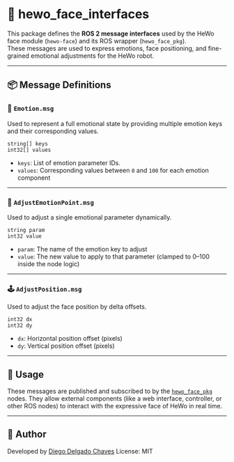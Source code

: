 # 🧩 hewo_face_interfaces

This package defines the **ROS 2 message interfaces** used by the HeWo face module (`hewo-face`) and its ROS wrapper (`hewo_face_pkg`).  
These messages are used to express emotions, face positioning, and fine-grained emotional adjustments for the HeWo robot.

---

## 📦 Message Definitions

### 📌 `Emotion.msg`

Used to represent a full emotional state by providing multiple emotion keys and their corresponding values.

```plaintext
string[] keys
int32[] values
````

* `keys`: List of emotion parameter IDs.
* `values`: Corresponding values between `0` and `100` for each emotion component

---

### 🎯 `AdjustEmotionPoint.msg`

Used to adjust a single emotional parameter dynamically.

```plaintext
string param
int32 value
```

* `param`: The name of the emotion key to adjust
* `value`: The new value to apply to that parameter (clamped to 0–100 inside the node logic)

---

### 🕹️ `AdjustPosition.msg`

Used to adjust the face position by delta offsets.

```plaintext
int32 dx
int32 dy
```

* `dx`: Horizontal position offset (pixels)
* `dy`: Vertical position offset (pixels)

---

## 🔧 Usage

These messages are published and subscribed to by the [`hewo_face_pkg`](https://github.com/Daiego43/hewo_face_pkg) nodes.
They allow external components (like a web interface, controller, or other ROS nodes) to interact with the expressive face of HeWo in real time.

---

## 🧼 Author

Developed by [Diego Delgado Chaves](mailto:diedelcha@gmail.com)
License: MIT


